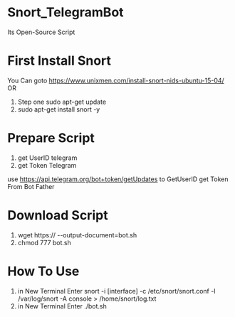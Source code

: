 # Snort_TelegramBot
Its Open-Source Script


# First Install Snort
You Can goto https://www.unixmen.com/install-snort-nids-ubuntu-15-04/
OR
1. Step one sudo apt-get update
2. sudo apt-get install snort -y

# Prepare Script
1. get UserID telegram
2. get Token Telegram

use https://api.telegram.org/bot+token/getUpdates to GetUserID
get Token From Bot Father
  
# Download Script
1. wget https:// --output-document=bot.sh
2. chmod 777 bot.sh

# How To Use
1. in New Terminal Enter snort -i [interface] -c /etc/snort/snort.conf -l /var/log/snort -A console > /home/snort/log.txt
2. in New Terminal Enter ./bot.sh
